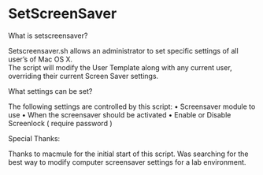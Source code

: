 # SetScreenSaver

What is setscreensaver?

Setscreensaver.sh allows an administrator to set specific settings of all user’s of Mac OS X.  
The script will modify the User Template along with any current user, overriding their current Screen Saver settings.

What settings can be set?

The following settings are controlled by this script:
		•	Screensaver module to use
		•	When the screensaver should be activated
		•	Enable or Disable Screenlock ( require password )

Special Thanks:

Thanks to macmule for the initial start of this script.  Was searching for the best way to modify computer screensaver settings for a lab environment.

